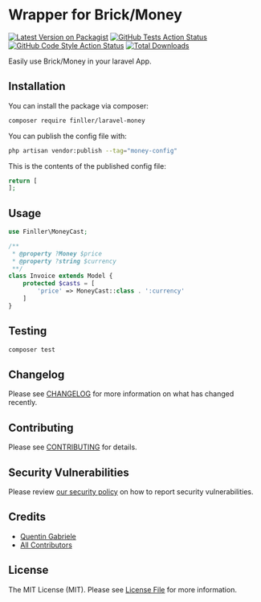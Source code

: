 # Wrapper for Brick/Money

[![Latest Version on Packagist](https://img.shields.io/packagist/v/finller/laravel-money.svg?style=flat-square)](https://packagist.org/packages/finller/laravel-money)
[![GitHub Tests Action Status](https://img.shields.io/github/actions/workflow/status/finller/laravel-money/run-tests.yml?branch=main&label=tests&style=flat-square)](https://github.com/finller/laravel-money/actions?query=workflow%3Arun-tests+branch%3Amain)
[![GitHub Code Style Action Status](https://img.shields.io/github/actions/workflow/status/finller/laravel-money/fix-php-code-style-issues.yml?branch=main&label=code%20style&style=flat-square)](https://github.com/finller/laravel-money/actions?query=workflow%3A"Fix+PHP+code+style+issues"+branch%3Amain)
[![Total Downloads](https://img.shields.io/packagist/dt/finller/laravel-money.svg?style=flat-square)](https://packagist.org/packages/finller/laravel-money)

Easily use Brick/Money in your laravel App.

## Installation

You can install the package via composer:

```bash
composer require finller/laravel-money
```

You can publish the config file with:

```bash
php artisan vendor:publish --tag="money-config"
```

This is the contents of the published config file:

```php
return [
];
```

## Usage

```php
use Finller\MoneyCast;

/**
 * @property ?Money $price
 * @property ?string $currency
 **/
class Invoice extends Model {
    protected $casts = [
        'price' => MoneyCast::class . ':currency'
    ]
}
```

## Testing

```bash
composer test
```

## Changelog

Please see [CHANGELOG](CHANGELOG.md) for more information on what has changed recently.

## Contributing

Please see [CONTRIBUTING](CONTRIBUTING.md) for details.

## Security Vulnerabilities

Please review [our security policy](../../security/policy) on how to report security vulnerabilities.

## Credits

-   [Quentin Gabriele](https://github.com/QuentinGab)
-   [All Contributors](../../contributors)

## License

The MIT License (MIT). Please see [License File](LICENSE.md) for more information.
